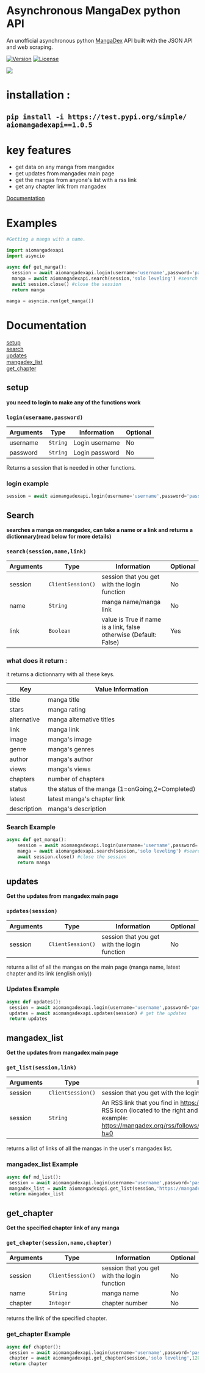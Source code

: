 # Asynchronous MangaDex python API 
An unofficial asynchronous python [MangaDex](https://www.mangadex.org) API built with the JSON API and web scraping.

[![Version](https://warehouse-camo.ingress.cmh1.psfhosted.org/272daab11b917f0c559858562da44257e95d80e6/68747470733a2f2f696d672e736869656c64732e696f2f707970692f762f646a616e676f2e737667)]()
[![License](https://img.shields.io/github/license/md-y/mangadex-full-api.svg?style=flat)](https://github.com/Mudy7/aiomangadexapi/blob/master/LICENCE.txt)

[<img src="https://reclaimthenet.org/wp-content/uploads/2020/01/mangadex-768x366.jpg">](https://reclaimthenet.org/wp-content/uploads/2020/01/mangadex-768x366.jpg)

# installation : 
## ```pip install -i https://test.pypi.org/simple/ aiomangadexapi==1.0.5```

# key features
 - get data on any manga from mangadex
 - get updates from mangadex main page
 - get the mangas from anyone's list with a rss link
 - get any chapter link from mangadex
 
[Documentation](#Documentation)

# Examples

```python
#Getting a manga with a name.

import aiomangadexapi
import asyncio

async def get_manga():
  session = await aiomangadexapi.login(username='username',password='password') # we login into mangadex
  manga = await aiomangadexapi.search(session,'solo leveling') #search for solo leveling (will return the first result of the search on mangadex)
  await session.close() #close the session 
  return manga
 
manga = asyncio.run(get_manga())

```


# Documentation
[setup](#setup) <br>
[search](#Search) <br>
[updates](#updates) <br>
[mangadex_list](#mangadex_list) <br>
[get_chapter](#get_chapter) <br>

## setup
**you need to login to make any of the functions work**
### ```login(username,password)```

|Arguments|Type|Information|Optional
|-|-|-|-
|username|```String```| Login username | No
|password|```String```| Login password | No

Returns a session that is needed in other functions.

### login example 
```python
session = await aiomangadexapi.login(username='username',password='password') # we login into mangadex
```

## Search
**searches a manga on mangadex, can take a name or a link and returns a dictionnary(read below for more details)**

### ```search(session,name,link)```
|Arguments|Type|Information|Optional
|-|-|-|-
|session|```ClientSession()```| session that you get with the login function | No
|name|```String```| manga name/manga link | No
|link|```Boolean```| value is True if name is a link, false otherwise (Default: False)  | Yes

### what does it return : 

it returns a dictionnarry with all these keys.

|Key|Value Information|
|-|-
|title|manga title|
|stars|manga rating|
|alternative|manga alternative titles|
|link|manga link|
|image|manga's image|
|genre|manga's genres|
|author|manga's author|
|views|manga's views|
|chapters|number of chapters|
|status|the status of the manga (1=onGoing,2=Completed)|
|latest|latest manga's chapter link|
|description|manga's description|

                                                                            
### Search Example
```python
async def get_manga():
    session = await aiomangadexapi.login(username='username',password='password') # we login into mangadex
    manga = await aiomangadexapi.search(session,'solo leveling') #search for solo leveling (will return the first result of the search on mangadex)
    await session.close() #close the session 
    return manga
```

## updates
**Get the updates from mangadex main page**

### ```updates(session)```
|Arguments|Type|Information|Optional
|-|-|-|-
|session|```ClientSession()```| session that you get with the login function | No

returns a list of all the mangas on the main page (manga name, latest chapter and its link (english only))

### Updates Example 
```python
async def updates():
 session = await aiomangadexapi.login(username='username',password='password') # we login into mangadex
 updates = await aiomangadexapi.updates(session) # get the updates
 return updates
```

## mangadex_list
**Get the updates from mangadex main page**

### ```get_list(session,link)```
|Arguments|Type|Information|Optional
|-|-|-|-
|session|```ClientSession()```| session that you get with the login function | No
|session|```String```| An RSS link that you find in  https://mangadex.org/follows by right clicking The RSS icon (located to the right and it looks like a sideways wifi icon). Here's an example: https://mangadex.org/rss/follows/TX7VKNS9hcudBenmUrFYM286ayGHvgfP?h=0 | No

returns a list of links of all the mangas in the user's mangadex list.

### mangadex_list Example 
```python
async def md_list():
 session = await aiomangadexapi.login(username='username',password='password') # we login into mangadex
 mangadex_list = await aiomangadexapi.get_list(session,'https://mangadex.org/rss/follows/TX7VKNS9hcudBenmUrFYM286ayGHvgfP?h=0') # get the user's mangadex list
 return mangadex_list
```
## get_chapter
**Get the specified chapter link of any manga**

### ```get_chapter(session,name,chapter)```
|Arguments|Type|Information|Optional
|-|-|-|-
|session|```ClientSession()```| session that you get with the login function | No
|name|```String```| manga name | No
|chapter|```Integer```| chapter number | No

returns the link of the specified chapter.

### get_chapter Example 
```python
async def chapter():
 session = await aiomangadexapi.login(username='username',password='password') # we login into mangadex
 chapter = await aiomangadexapi.get_chapter(session,'solo leveling',120) # get the chapter link
 return chapter
```







